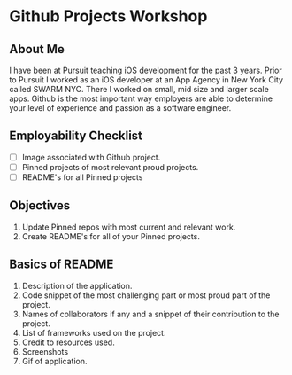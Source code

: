 # Github Projects Workshop

## About Me

I have been at Pursuit teaching iOS development for the past 3 years. Prior to Pursuit I worked as an iOS developer at an App Agency in New York City called SWARM NYC. There I worked on small, mid size and larger scale apps. Github is the most important way employers are able to determine your level of experience and passion as a software engineer.

## Employability Checklist 

- [ ] Image associated with Github project.
- [ ] Pinned projects of most relevant proud projects.
- [ ] README's for all Pinned projects 

## Objectives 

1. Update Pinned repos with most current and relevant work. 
2. Create README's for all of your Pinned projects. 

## Basics of README 

1. Description of the application. 
2. Code snippet of the most challenging part or most proud part of the project. 
3. Names of collaborators if any and a snippet of their contribution to the project. 
4. List of frameworks used on the project. 
5. Credit to resources used. 
6. Screenshots 
7. Gif of application. 
